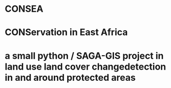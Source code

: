 # CONSEA
# CONServation in East Africa
# a small python / SAGA-GIS project in land use land cover changedetection in and around protected areas
